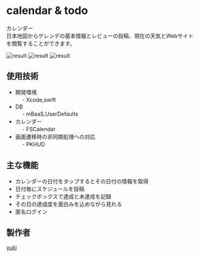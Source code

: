 # calendar & todo
カレンダー  
日本地図からゲレンデの基本情報とレビューの投稿、現在の天気とWebサイトを閲覧することができます。  

![result](https://user-images.githubusercontent.com/64241438/102869880-99fd9400-447f-11eb-8642-eba284289d65.gif)
![result](https://user-images.githubusercontent.com/64241438/102870114-ec3eb500-447f-11eb-9258-8c151a7e2784.gif)
![result](https://user-images.githubusercontent.com/64241438/102870425-58b9b400-4480-11eb-9853-b64421a7da31.gif)


## 使用技術
- 開発環境  
　   - Xcode,swift  
- DB  
　   - mBaaS,UserDefaults  
- カレンダー  
　   - FSCalendar  
- 画面遷移時の非同期処理への対応  
　   - PKHUD  


## 主な機能  
- カレンダーの日付をタップするとその日付の情報を取得  
- 日付毎にスケジュールを投稿
- チェックボックスで達成と未達成を記録
- その日の達成度を面白みを込めながら見れる
- 匿名ログイン


## 製作者
[yuki](https://github.com/yuki1023)
